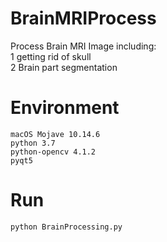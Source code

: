 # BrainMRIProcess
 Process Brain MRI Image including:   
    1 getting rid of skull  
    2 Brain part segmentation  


# Environment  
    macOS Mojave 10.14.6  
    python 3.7  
    python-opencv 4.1.2  
    pyqt5  

# Run  
    python BrainProcessing.py  


